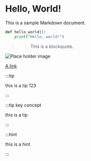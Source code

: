 # Hello, World!

This is a sample Markdown document.

```python
def hello_world():
    print("Hello, world!")
```

> > This is a blockquote.

![Place holder image](https://placehold.co/600x400)

[A link](http://surrey.ac.uk)

:::tip

this is a tip 123

:::

:::tip key concept

this is a tip

:::

:::hint

this is a hint

:::
